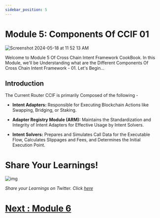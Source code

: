 ```yaml
---
sidebar_position: 5
---
```


# Module 5: Components Of CCIF 01

![Screenshot 2024-05-18 at 11 52 13 AM](https://github.com/ShivankK26/Router-Academy-Courses/assets/115289871/4fe34034-9a60-47cb-ad49-815198579325)


Welcome to Module 5 Of Cross Chain Intent Framework CookBook. In this Module, we'll be Understanding what are the Different Components Of Cross Chain Intent Framework - 01. Let's Begin...

## Introduction

The Current Router CCIF is primarily Composed of the following -

- **Intent Adapters:** Responsible for Executing Blockchain Actions like Swapping, Bridging, or Staking.

- **Adapter Registry Module (ARM):** Maintains the Standardization and Integrity of Intent Adapters for Effective Usage by Intent Solvers.

- **Intent Solvers:** Prepares and Simulates Call Data for the Executable Flow, Calculates Slippages and Fees, and Determines the Initial 
Execution Point.

# Share Your Learnings!

![img](https://github.com/router-resources/Router-Nitro-CookBook/assets/124175970/23258532-0dfa-407e-b695-2ed2eb39d1bc)

_Share your Learnings on Twitter. Click [here](https://ctt.ac/bJWdj)_

# [Next : Module 6 ](6.md)
